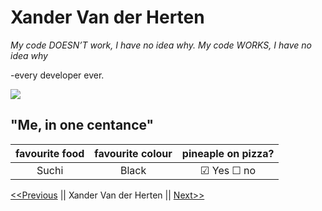 # Xander Van der Herten

_My code DOESN’T work, I have no idea why. My code WORKS, I have no idea why_ 

-every developer ever.

![](IMG_0061.JPG)

## "Me, in one centance"

|    favourite food | favourite colour   |   pineaple on pizza?        |
|:-----------------:|:------------------:|:---------------------------:|
| Suchi             |  Black             |   &#9745;  Yes  &#9744; no  |



[<<Previous][previous] || Xander Van der Herten || [Next>>][next]

[previous]: https://github.com/xandervdh/markdown-challenge
[next]: https://github.com/xandervdh/markdown-challenge
